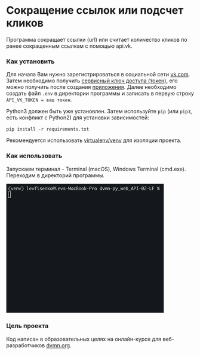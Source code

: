 # Сокращение ссылок или подсчет кликов

Программа сокращает ссылки (url) или считает количество кликов по ранее сокращенным ссылкам с помощью api.vk.

### Как установить

Для начала Вам нужно зарегистрироваться в социальной сети [vk.com](https://vk.com/). Затем необходимо получить [сервисный ключ доступа (токен)](https://id.vk.com/about/business/go/docs/ru/vkid/latest/vk-id/connection/tokens/service-token), его можно получить после создания [приложения](https://id.vk.com/about/business/go/docs/ru/vkid/latest/vk-id/connection/create-application). Далее необходимо создать файл `.env` в директории программы и записать в первую строку `API_VK_TOKEN = ваш токен`.

Python3 должен быть уже установлен. 
Затем используйте `pip` (или `pip3`, есть конфликт с Python2) для установки зависимостей:
```
pip install -r requirements.txt
```
Рекомендуется использовать [virtualenv/venv](https://docs.python.org/3/library/venv.html) для изоляции проекта.

### Как использовать

Запускаем терминал - Terminal (macOS), Windows Terminal (cmd.exe). Переходим в директорий программы.

![Пример](dvmn_py_web_api-02.gif)

### Цель проекта

Код написан в образовательных целях на онлайн-курсе для веб-разработчиков [dvmn.org](https://dvmn.org/).